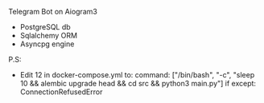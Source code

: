Telegram Bot on Aiogram3
- PostgreSQL db
- Sqlalchemy ORM
- Asyncpg engine


P.S:
- Edit 12 in docker-compose.yml to: 
  command: ["/bin/bash", "-c", "sleep 10 && alembic upgrade head && cd src && python3 main.py"]
if except: ConnectionRefusedError
